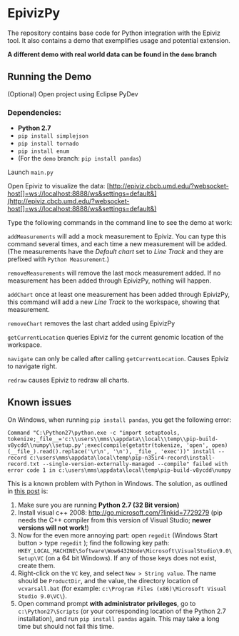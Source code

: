 EpivizPy
=====

The repository contains base code for Python integration with the Epiviz tool. 
It also contains a demo that exemplifies usage and potential extension. 

**A different demo with real world data can be found in the ```demo``` branch**

Running the Demo
-----

(Optional) Open project using Eclipse PyDev

### Dependencies:

* **Python 2.7**
* `pip install simplejson`
* `pip install tornado`
* `pip install enum`
* (For the `demo` branch: `pip install pandas`)

Launch ```main.py```

Open Epiviz to visualize the data: [http://epiviz.cbcb.umd.edu/?websocket-host[]=ws://localhost:8888/ws&settings=default&](http://epiviz.cbcb.umd.edu/?websocket-host[]=ws://localhost:8888/ws&settings=default&)

Type the following commands in the command line to see the demo at work:

```addMeasurements``` will add a mock measurement to Epiviz. You can type this command several times, 
and each time a new measurement will be added. (The measurements have the *Default chart* set to *Line 
Track* and they are prefixed with ```Python Measurement```.)

```removeMeasurements``` will remove the last mock measurement added. If no measurement has been added through EpivizPy, nothing will happen.

```addChart``` once at least one measurement has been added through EpivizPy, this command will add a new *Line Track* to the workspace, showing
that measurement.

```removeChart``` removes the last chart added using EpivizPy

```getCurrentLocation``` queries Epiviz for the current genomic location of the workspace.

```navigate``` can only be called after calling ```getCurrentLocation```. Causes Epiviz to navigate right.

```redraw``` causes Epiviz to redraw all charts.

## Known issues

On Windows, when running `pip install pandas`, you get the following error:

```
Command "C:\Python27\python.exe -c "import setuptools, tokenize;_file__='c:\\users\\mms\\appdata\\local\\temp\\pip-build-v8ycdd\\numpy\\setup.py';exec(compile(getattr(tokenize, 'open', open)(__file_).read().replace('\r\n', '\n'), _file_, 'exec'))" install --record c:\users\mms\appdata\local\temp\pip-n35ir4-record\install-record.txt --single-version-externally-managed --compile" failed with error code 1 in c:\users\mms\appdata\local\temp\pip-build-v8ycdd\numpy
```

This is a known problem with Python in Windows. The solution, as outlined in [this post](http://shop.wickeddevice.com/2013/12/11/windows-7-python-virtualenv-and-the-unable-to-find-vcvarsall-bat-error/) is:

1. 	Make sure you are running **Python 2.7 (32 Bit version)**
2. 	Install visual c++ 2008: http://go.microsoft.com/?linkid=7729279 (pip needs the C++ compiler from this version of Visual Studio; **newer versions will not work!**)
3. 	Now for the even more annoying part: open `regedit` (Windows Start button > type `regedit` <enter>); find the following key path: `HKEY_LOCAL_MACHINE\Software\Wow6432Node\Microsoft\VisualStudio\9.0\Setup\VC` (on a 64 bit Windows). If any of those keys does not exist, create them. 
4. 	Right-click on the `VC` key, and select `New > String value`. The name should be `ProductDir`, and the value, the directory location of `vcvarsall.bat` (for example: `c:\Program Files (x86)\Microsoft Visual Studio 9.0\VC\`).
5. 	Open command prompt **with administrator privileges**, go to `c:\Python27\Scripts` (or your corresponding location of the Python 2.7 installation), and run `pip install pandas` again. This may take a long time but should not fail this time.
 	

